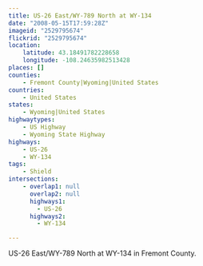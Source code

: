 ```yaml
---
title: US-26 East/WY-789 North at WY-134
date: "2008-05-15T17:59:28Z"
imageid: "2529795674"
flickrid: "2529795674"
location:
    latitude: 43.18491782228658
    longitude: -108.24635982513428
places: []
counties:
    - Fremont County|Wyoming|United States
countries:
    - United States
states:
    - Wyoming|United States
highwaytypes:
    - US Highway
    - Wyoming State Highway
highways:
    - US-26
    - WY-134
tags:
    - Shield
intersections:
    - overlap1: null
      overlap2: null
      highways1:
        - US-26
      highways2:
        - WY-134

---
```

US-26 East/WY-789 North at WY-134 in Fremont County.